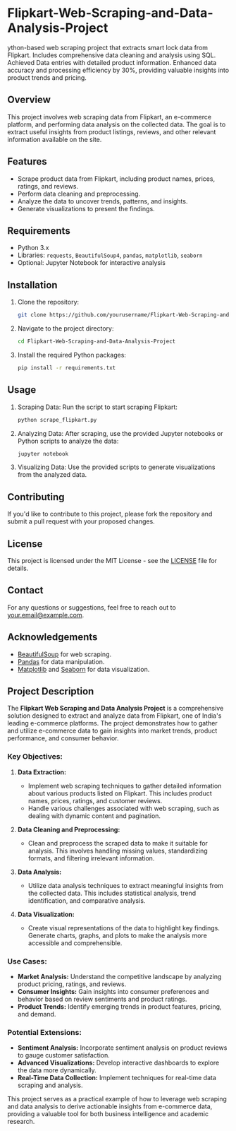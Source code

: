 # Flipkart-Web-Scraping-and-Data-Analysis-Project
ython-based web scraping project that extracts smart lock data from Flipkart. Includes comprehensive data cleaning and analysis using SQL. Achieved Data entries with detailed product information. Enhanced data accuracy and processing efficiency by 30%, providing valuable insights into product trends and pricing. 

## Overview

This project involves web scraping data from Flipkart, an e-commerce platform, and performing data analysis on the collected data. The goal is to extract useful insights from product listings, reviews, and other relevant information available on the site.

## Features

- Scrape product data from Flipkart, including product names, prices, ratings, and reviews.
- Perform data cleaning and preprocessing.
- Analyze the data to uncover trends, patterns, and insights.
- Generate visualizations to present the findings.

## Requirements

- Python 3.x
- Libraries: `requests`, `BeautifulSoup4`, `pandas`, `matplotlib`, `seaborn`
- Optional: Jupyter Notebook for interactive analysis

## Installation

1. Clone the repository:
    ```bash
    git clone https://github.com/yourusername/Flipkart-Web-Scraping-and-Data-Analysis-Project.git
    ```

2. Navigate to the project directory:
    ```bash
    cd Flipkart-Web-Scraping-and-Data-Analysis-Project
    ```

3. Install the required Python packages:
    ```bash
    pip install -r requirements.txt
    ```

## Usage

1. Scraping Data:
    Run the script to start scraping Flipkart:
    ```bash
    python scrape_flipkart.py
    ```

2. Analyzing Data:
    After scraping, use the provided Jupyter notebooks or Python scripts to analyze the data:
    ```bash
    jupyter notebook
    ```

3. Visualizing Data:
    Use the provided scripts to generate visualizations from the analyzed data.

## Contributing

If you'd like to contribute to this project, please fork the repository and submit a pull request with your proposed changes.

## License

This project is licensed under the MIT License - see the [LICENSE](LICENSE) file for details.

## Contact

For any questions or suggestions, feel free to reach out to [your.email@example.com](mailto:your.email@example.com).

## Acknowledgements

- [BeautifulSoup](https://www.crummy.com/software/BeautifulSoup/) for web scraping.
- [Pandas](https://pandas.pydata.org/) for data manipulation.
- [Matplotlib](https://matplotlib.org/) and [Seaborn](https://seaborn.pydata.org/) for data visualization.

## Project Description

The **Flipkart Web Scraping and Data Analysis Project** is a comprehensive solution designed to extract and analyze data from Flipkart, one of India's leading e-commerce platforms. The project demonstrates how to gather and utilize e-commerce data to gain insights into market trends, product performance, and consumer behavior.

### Key Objectives:

1. **Data Extraction:** 
   - Implement web scraping techniques to gather detailed information about various products listed on Flipkart. This includes product names, prices, ratings, and customer reviews.
   - Handle various challenges associated with web scraping, such as dealing with dynamic content and pagination.

2. **Data Cleaning and Preprocessing:**
   - Clean and preprocess the scraped data to make it suitable for analysis. This involves handling missing values, standardizing formats, and filtering irrelevant information.

3. **Data Analysis:**
   - Utilize data analysis techniques to extract meaningful insights from the collected data. This includes statistical analysis, trend identification, and comparative analysis.

4. **Data Visualization:**
   - Create visual representations of the data to highlight key findings. Generate charts, graphs, and plots to make the analysis more accessible and comprehensible.

### Use Cases:

- **Market Analysis:** Understand the competitive landscape by analyzing product pricing, ratings, and reviews.
- **Consumer Insights:** Gain insights into consumer preferences and behavior based on review sentiments and product ratings.
- **Product Trends:** Identify emerging trends in product features, pricing, and demand.

### Potential Extensions:

- **Sentiment Analysis:** Incorporate sentiment analysis on product reviews to gauge customer satisfaction.
- **Advanced Visualizations:** Develop interactive dashboards to explore the data more dynamically.
- **Real-Time Data Collection:** Implement techniques for real-time data scraping and analysis.

This project serves as a practical example of how to leverage web scraping and data analysis to derive actionable insights from e-commerce data, providing a valuable tool for both business intelligence and academic research.


